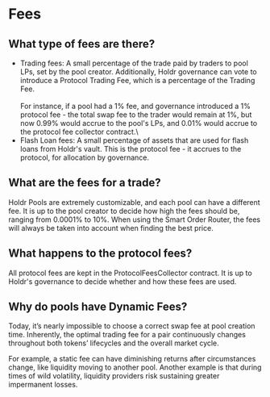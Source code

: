 # Fees

## What type of fees are there?

* Trading fees: A small percentage of the trade paid by traders to pool LPs, set by the pool creator. Additionally, Holdr governance can vote to introduce a Protocol Trading Fee, which is a percentage of the Trading Fee.\
  \
  For instance, if a pool had a 1% fee, and governance introduced a 1% protocol fee - the total swap fee to the trader would remain at 1%, but now 0.99% would accrue to the pool's LPs, and 0.01% would accrue to the protocol fee collector contract.\\
* Flash Loan fees: A small percentage of assets that are used for flash loans from Holdr's vault. This is the protocol fee - it accrues to the protocol, for allocation by governance.

## What are the fees for a trade?

Holdr Pools are extremely customizable, and each pool can have a different fee. It is up to the pool creator to decide how high the fees should be, ranging from 0.0001% to 10%. When using the Smart Order Router, the fees will always be taken into account when finding the best price.



## What happens to the protocol fees?

All protocol fees are kept in the ProtocolFeesCollector contract. It is up to Holdr's governance to decide whether and how these fees are used.

## Why do pools have Dynamic Fees?

Today, it’s nearly impossible to choose a correct swap fee at pool creation time. Inherently, the optimal trading fee for a pair continuously changes throughout both tokens’ lifecycles and the overall market cycle.

For example, a static fee can have diminishing returns after circumstances change, like liquidity moving to another pool. Another example is that during times of wild volatility, liquidity providers risk sustaining greater impermanent losses.
